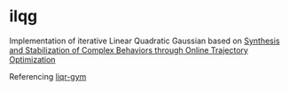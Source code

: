 # ilqg
Implementation of iterative Linear Quadratic Gaussian based on [Synthesis and Stabilization of Complex Behaviors through
Online Trajectory Optimization](https://homes.cs.washington.edu/~todorov/papers/TassaIROS12.pdf)


Referencing [liqr-gym](https://github.com/neka-nat/ilqr-gym)
